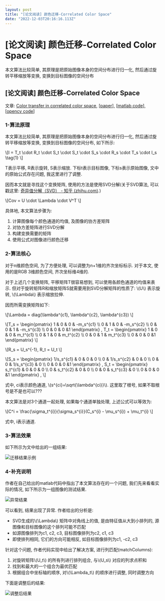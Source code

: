 ```yaml
---
layout: post
title: "[论文阅读] 颜色迁移-Correlated Color Space"
date: "2022-12-03T20:16:16.113Z"
---
```

\[论文阅读\] 颜色迁移-Correlated Color Space
====================================

本文算法比较简单, 其原理是把原始图像本身的空间分布进行归一化, 然后通过旋转平移缩放等变换, 变换到目标图像的空间分布

\[论文阅读\] 颜色迁移-Correlated Color Space
------------------------------------

文章: [Color transfer in correlated color space](http://portal.acm.org/citation.cfm?doid=1128923.1128974), \[[paper](https://dl.acm.org/doi/10.1145/1128923.1128974)\], \[[matlab code](https://github.com/hangong/Xiao06_color_transfer)\], \[[opencv code](https://github.com/ZZPot/Xiao-transfer)\]

### 1-算法原理

本文算法比较简单, 其原理是把原始图像本身的空间分布进行归一化, 然后通过旋转平移缩放等变换, 变换到目标图像的空间分布, 如下所示:

\\\[I = T\_t \\cdot R\_t \\cdot S\_t \\cdot S\_t \\cdot S\_s \\cdot R\_s \\cdot T\_s \\cdot I\_s \\tag{1} \\\]

T表示平移, R表示旋转, S表示缩放. 下标t表示目标图像, 下标s表示原始图像, 文中的原始公式存在问题, 我这里进行了调整.

因而本文就是寻找这个变换矩阵, 使用的方法是使用SVD分解(关于SVD算法, 可以戳这里: [奇异值分解（SVD） - 知乎 (zhihu.com)](https://zhuanlan.zhihu.com/p/448767610).)

\\\[Cov = U \\cdot \\Lambda \\cdot V^T \\\]

具体地, 本文算法步骤为:

1.  计算图像每个颜色通道的均值, 及图像的协方差矩阵
2.  对协方差矩阵进行SVD分解
3.  构建变换需要的矩阵
4.  使用公式对图像进行颜色迁移

### 2-算法核心

对于n维颜色空间, 为了方便处理, 可以调整为n+1维的齐次坐标标示. 对于本文, 使用的是RGB 3维颜色空间, 齐次坐标维4维的.

对于上述几个变换矩阵, 平移矩阵T很容易想到, 可以使用各颜色通道的均值来表示. 但对于旋转矩阵R和缩放矩阵S就需要用到SVD分解矩阵的性质了: \\(U\\) 表示旋转, \\(\\Lambda\\) 表示缩放拉伸.

因而所需变换矩阵如下:

\\\[\\Lambda = diag(\\lambda^{c1}, \\lambda^{c2}, \\lambda^{c3}) \\\]

\\\[T\_s = \\begin{pmatrix} 1 & 0 & 0 & -m\_s^{c1} \\\\ 0 & 1 & 0 & -m\_s^{c2} \\\\ 0 & 0 & 1 & -m\_s^{c3} \\\\ 0 & 0 & 0 &1 \\end{pmatrix} , T\_t = \\begin{pmatrix} 1 & 0 & 0 & m\_t^{c1} \\\\ 0 & 1 & 0 & m\_t^{c2} \\\\ 0 & 0 & 1 & m\_t^{c3} \\\\ 0 & 0 & 0 &1 \\end{pmatrix} \\\]

\\\[R\_s = U\_s^{-1}, R\_t = U\_t \\\]

\\\[S\_s = \\begin{pmatrix} 1/s\_s^{c1} & 0 & 0 & 0 \\\\ 0 & 1/s\_s^{c2} & 0 & 0 \\\\ 0 & 0 & 1/s\_s^{c3} & 0 \\\\ 0 & 0 & 0 &1 \\end{pmatrix} , S\_t = \\begin{pmatrix} s\_t^{c1} & 0 & 0 & 0 \\\\ 0 & s\_t^{c2} & 0 & 0 \\\\ 0 & 0 & s\_t^{c3} & 0 \\\\ 0 & 0 & 0 &1 \\end{pmatrix} , \\\]

式中, ci表示颜色通道, \\(s^{ci}=\\sqrt{\\lambda^{ci}}\\). 这里取了根号, 如果不取根号是不是也可以???

本文算法是对3个通道一起处理, 如果每个通道单独处理, 上述公式可以等效为:

\\\[C^i = \\frac{\\sigma\_t^{i}}{\\sigma\_s^{i}}(C\_s^{i} - \\mu\_s^{i}) + \\mu\_t^{i} \\\]

式中, i表示通道.

### 3-算法效果

如下所示为文中给出的一组结果:

![迁移结果示例](https://img-blog.csdnimg.cn/d2161a1c20b6447cbe58274783893a1f.png)

### 4-补充说明

作者在自己给出的matlab代码中指出了本文算法存在的一个问题, 我们先来看看实际的情况, 如下所示为一组图像的测试结果.

![异常结果](https://img-blog.csdnimg.cn/8229dc1ee8164cefa1417c227fa2b4ce.png)

可以看到, 结果出现了异常. 作者给出的分析是:

*   SVD生成的\\(\\Lambda\\) 矩阵中对角线上的值, 是由特征值从大到小排列的, 源图像和目标图像的这个排列可能不匹配
*   如源图像排列为c1, c2, c3, 目标图像排列为c2, c1, c3
*   即使排列相同, 它们的方向可能相反, 如目标图像排列为c1, -c2, c3

针对这个问题, 作者代码实现中给出了解决方案, 进行列匹配(matchColumns):

1.  对旋转矩阵\\(U\_t\\) 的所有列进行排列组合, 与\\(U\_s\\) 对应的列求点积和
2.  找到和最大的一个组合为最优匹配
3.  根据组合中坐标轴的顺序, 对\\(\\Lambda\_t\\) 的顺序进行调整, 同时调整方向

下面是调整后的结果:

![调整后结果](https://img-blog.csdnimg.cn/424f620a99ed4a5580c8912bee880e38.png)